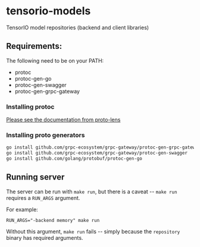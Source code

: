 # tensorio-models
TensorIO model repositories (backend and client libraries)

## Requirements:

The following need to be on your PATH:

* protoc
* protoc-gen-go
* protoc-gen-swagger
* protoc-gen-grpc-gateway

### Installing protoc

[Please see the documentation from proto-lens](https://google.github.io/proto-lens/installing-protoc.html)

### Installing proto generators

```sh
go install github.com/grpc-ecosystem/grpc-gateway/protoc-gen-grpc-gateway
go install github.com/grpc-ecosystem/grpc-gateway/protoc-gen-swagger
go install github.com/golang/protobuf/protoc-gen-go
```

## Running server

The server can be run with `make run`, but there is a caveat -- `make run` requires a
`RUN_ARGS` argument.

For example:
```
RUN_ARGS="-backend memory" make run
```

Without this argument, `make run` fails -- simply because the `repository` binary has required
arguments.
